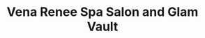 ---
title: "Vena Renee Spa Salon and Glam Vault"
url: /los-gatos/vena-renee-spa-salon-and-glam-vault/
shop: beauty
---